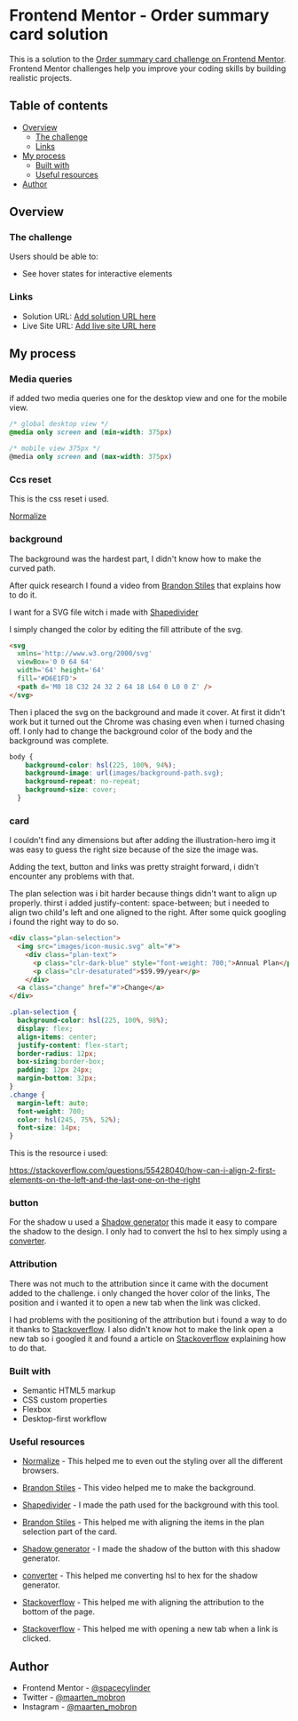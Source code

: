 # Frontend Mentor - Order summary card solution

This is a solution to the [Order summary card challenge on Frontend Mentor](https://www.frontendmentor.io/challenges/order-summary-component-QlPmajDUj). Frontend Mentor challenges help you improve your coding skills by building realistic projects. 

## Table of contents

- [Overview](#overview)
  - [The challenge](#the-challenge)
  - [Links](#links)
- [My process](#my-process)
  - [Built with](#built-with)
  - [Useful resources](#useful-resources)
- [Author](#author)

## Overview

### The challenge

Users should be able to:

- See hover states for interactive elements

### Links

- Solution URL: [Add solution URL here](https://your-solution-url.com)
- Live Site URL: [Add live site URL here](https://your-live-site-url.com)

## My process

### Media queries 

if added two media queries one for the desktop view and one for the mobile view.

```css
/* global desktop view */
@media only screen and (min-width: 375px)

/* mobile view 375px */
@media only screen and (max-width: 375px) 
```

### Ccs reset

This is the css reset i used.

[Normalize](https://necolas.github.io/normalize.css/latest/normalize.css)

### background

The background was the hardest part, I didn't know how to make the curved path.

After quick research I found a video from [Brandon Stiles](https://www.youtube.com/watch?v=0QTzTOJCzLY&ab_channel=BrandonStiles%2CFrontEndDeveloper) that explains how to do it. 

I want for a SVG file witch i made with [Shapedivider](https://www.shapedivider.app/)

I simply changed the color by editing the fill attribute of the svg.

```html
<svg
  xmlns='http://www.w3.org/2000/svg'
  viewBox='0 0 64 64'
  width='64' height='64'
  fill='#D6E1FD'>
  <path d='M0 18 C32 24 32 2 64 18 L64 0 L0 0 Z' />
</svg>
```
Then i placed the svg on the background and made it cover. At first it didn't work but it turned out the Chrome was chasing even when i turned chasing off. I only had to change the background color of the body and the background was complete.

```css
body {
    background-color: hsl(225, 100%, 94%);
    background-image: url(images/background-path.svg);
    background-repeat: no-repeat;
    background-size: cover;
  }
```

### card

I couldn't find any dimensions but after adding the illustration-hero img it was easy to guess the right size because of the size the image was.

Adding the text, button and links was pretty straight forward, i didn't encounter any problems with that.

The plan selection was i bit harder because things didn't want to align up properly. thirst i added justify-content: space-between; but i needed to align two child's left and one aligned to the right. After some quick googling i found the right way to do so.

```html
<div class="plan-selection">
  <img src="images/icon-music.svg" alt="#">
    <div class="plan-text">
      <p class="clr-dark-blue" style="font-weight: 700;">Annual Plan</p>
      <p class="clr-desaturated">$59.99/year</p>
    </div>
  <a class="change" href="#">Change</a>
</div>
```
```css
.plan-selection {
  background-color: hsl(225, 100%, 98%);
  display: flex;
  align-items: center;
  justify-content: flex-start;
  border-radius: 12px;
  box-sizing:border-box;
  padding: 12px 24px;
  margin-bottom: 32px; 
}
.change {
  margin-left: auto;
  font-weight: 700;
  color: hsl(245, 75%, 52%);
  font-size: 14px;
}
```	
This is the resource i used:

https://stackoverflow.com/questions/55428040/how-can-i-align-2-first-elements-on-the-left-and-the-last-one-on-the-right

### button

For the shadow u used a [Shadow generator](https://html-css-js.com/css/generator/box-shadow/) this made it easy to compare the shadow to the design. I only had to convert the hsl to hex simply using a [converter](https://www.w3schools.com/colors/colors_converter.asp).

### Attribution 

There was not much to the attribution since it came with the document added to the challenge. i only changed the hover color of the links, The position and i wanted it to open a new tab when the link was clicked.

I had problems with the positioning of the attribution but i found a way to do it thanks to [Stackoverflow](https://stackoverflow.com/questions/2810262/how-to-stick-text-to-the-bottom-of-the-page/2810293). I also didn't know hot to make the link open a new tab so i googled it and found a article on [Stackoverflow](https://stackoverflow.com/questions/17711146/how-to-open-link-in-a-new-tab-in-html) explaining how to do that.


### Built with

- Semantic HTML5 markup
- CSS custom properties
- Flexbox
- Desktop-first workflow

### Useful resources

- [Normalize](https://necolas.github.io/normalize.css/latest/normalize.css) - This helped me to even out the styling over all the different browsers.

- [Brandon Stiles](https://www.youtube.com/watch?v=0QTzTOJCzLY&ab_channel=BrandonStiles%2CFrontEndDeveloper) - This video helped me to make the background.

- [Shapedivider](https://www.shapedivider.app/) - I made the path used for the background with this tool.

- [Brandon Stiles](https://stackoverflow.com/questions/55428040/how-can-i-align-2-first-elements-on-the-left-and-the-last-one-on-the-right) - This helped me with aligning the items in the plan selection part of the card.

- [Shadow generator](https://html-css-js.com/css/generator/box-shadow/) - I made the shadow of the button with this shadow generator.

- [converter](https://www.w3schools.com/colors/colors_converter.asp) - This helped me converting hsl to hex for the shadow generator.

- [Stackoverflow](https://stackoverflow.com/questions/2810262/how-to-stick-text-to-the-bottom-of-the-page/2810293) - This helped me with aligning the attribution to the bottom of the page.

- [Stackoverflow](https://stackoverflow.com/questions/17711146/how-to-open-link-in-a-new-tab-in-html) - This helped me with opening a new tab when a link is clicked.

## Author

- Frontend Mentor - [@spacecylinder](https://www.frontendmentor.io/profile/spacecylinder)
- Twitter - [@maarten_mobron](https://twitter.com/maarten_mobron)
- Instagram - [@maarten_mobron](https://www.instagram.com/maarten_mobron/)